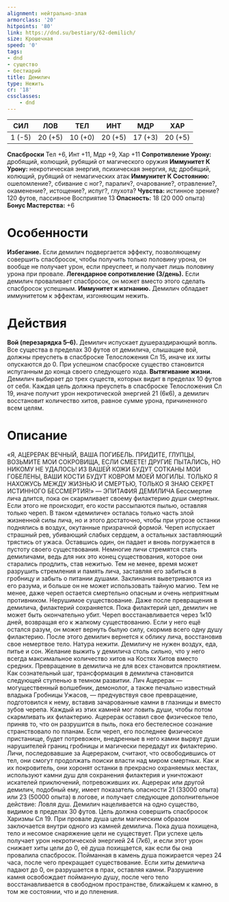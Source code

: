 ```yaml
---
alignment: нейтрально-злая
armorclass: '20'
hitpoints: '80'
link: https://dnd.su/bestiary/62-demilich/
size: Крошечная
speed: '0'
tags:
- dnd
- существо
- бестиарий
title: Демилич
type: Нежить
cr: '18'
cssclasses:
    - dnd
---
```



| СИЛ | ЛОВ | ТЕЛ | ИНТ | МДР | ХАР |
|---|---|---|---|---|---|
| 1 (-5) | 20 (+5) | 10 (+0) | 20 (+5) | 17 (+3) | 20 (+5) |
**Спасброски** Тел +6, Инт +11, Мдр +9, Хар +11
**Сопротивление Урону:** дробящий, колющий, рубящий от магического оружия
**Иммунитет К Урону:** некротическая энергия, психическая энергия, яд; дробящий, колющий, рубящий от немагических атак
**Иммунитет К Состоянию:** ошеломление?, сбивание с ног?, паралич?, очарование?, отравление?, окаменение?, истощение?, испуг?, глухота?
**Чувства:** истинное зрение? 120 футов, пассивное Восприятие 13
**Опасность:** 18 (20 000 опыта)
**Бонус Мастерства:** +6


# Особенности
**Избегание.** Если демилич подвергается эффекту, позволяющему совершить спасбросок, чтобы получить только половину урона, он вообще не получает урон, если преуспеет, и получает лишь половину урона при провале.
**Легендарное сопротивление (3/день).** Если демилич проваливает спасбросок, он может вместо этого сделать спасбросок успешным.
**Иммунитет к изгнанию.** Демилич обладает иммунитетом к эффектам, изгоняющим нежить.


# Действия
**Вой (перезарядка 5–6).** Демилич испускает душераздирающий вопль. Все существа в пределах 30 футов от демилича, слышащие вой, должны преуспеть в спасброске Телосложения Сл 15, иначе их хиты опускаются до 0. При успешном спасброске существо становится испуганным до конца своего следующего хода.
**Вытягивание жизни.** Демилич выбирает до трех существ, которых видит в пределах 10 футов от себя. Каждая цель должна преуспеть в спасброске Телосложения Сл 19, иначе получит урон некротической энергией 21 (6к6), а демилич восстановит количество хитов, равное сумме урона, причиненного всем целям.


# Описание
«Я, АЦЕРЕРАК ВЕЧНЫЙ, ВАША ПОГИБЕЛЬ. ПРИДИТЕ, ГЛУПЦЫ, ВОЗЬМИТЕ МОИ СОКРОВИЩА, ЕСЛИ СМЕЕТЕ! ДРУГИЕ ПЫТАЛИСЬ, НО НИКОМУ НЕ УДАЛОСЬ! ИЗ ВАШЕЙ КОЖИ БУДУТ СОТКАНЫ МОИ ГОБЕЛЕНЫ, ВАШИ КОСТИ БУДУТ КОВРОМ МОЕЙ МОГИЛЫ. ТОЛЬКО Я НАХОЖУСЬ МЕЖДУ ЖИЗНЬЮ И СМЕРТЬЮ, ТОЛЬКО Я ЗНАЮ СЕКРЕТ ИСТИННОГО БЕССМЕРТИЯ!» — ЭПИТАФИЯ ДЕМИЛИЧА Бессмертие лича длится, пока он скармливает своему филактерию души смертных. Если этого не происходит, его кости рассыпаются пылью, оставляя только череп. В таком «демиличе» осталась только часть злой жизненной силы лича, но и этого достаточно, чтобы при угрозе останки поднялись в воздух, окутанные призрачной формой. Череп испускает страшный рев, убивающий слабых сердцем, а остальных заставляющий трястись от ужаса. Оставшись один, он падает и вновь погружается в пустоту своего существования. Немногие личи стремятся стать демиличами, ведь для них это конец существования, которое они старались продлить, став нежитью. Тем не менее, время может разрушить стремления и память лича, заставляя его забиться в гробницу и забыть о питании душами. Заклинания выветриваются из его разума, и больше он не может использовать тайную магию. Тем не менее, даже череп остается смертельно опасным и очень неприятным противником. Нерушимое существование. Даже после превращения в демилича, филактерий сохраняется. Пока филактерий цел, демилич не может быть окончательно убит. Череп восстанавливается через 1к10 дней, возвращая его к жалкому существованию. Если у него ещё остался разум, он может вернуть былую силу, скормив всего одну душу филактерию. После этого демилич вернется к облику лича, восстановив свое немертвое тело. Натура нежити. Демиличу не нужен воздух, еда, питье и сон. Желание выжить у демилича столь сильно, что у него всегда максимальное количество хитов на Костях Хитов вместо средних.  Превращение в демилича не для всех становится проклятием. Как сознательный шаг, трансформация в демилича становится следующей ступенью в темном развитии. Лич Ацерерак — могущественный волшебник, демонолог, а также печально известный владыка Гробницы Ужасов, — предчувствуя свое превращение, подготовился к нему, вставив зачарованные камни в глазницы и вместо зубов черепа. Каждый из этих камней мог ловить души, чтобы потом скармливать их филактерию. Ацерерак оставил свое физическое тело, приняв то, что он разрушится в пыль, пока его бестелесное сознание странствовало по планам. Если череп, его последнее физическое пристанище, будет потревожен, внедренные в него камни вырвут души нарушителей границ гробницы и магически передадут их филактерию. Личи, последовавшие за Ацерераком, считают, что освободившись от тел, они смогут продолжать поиски власти над миром смертных. Как и их покровитель, они хоронят останки в прекрасно охраняемых местах, используют камни душ для сохранения филактерия и уничтожают искателей приключений, потревоживших их. Ацерерак или другой демилич, подобный ему, имеет показатель опасности 21 (33000 опыта) или 23 (50000 опыта) в логове, и получает следующее дополнительное действие: Ловля душ. Демилич нацеливается на одно существо, видимое в пределах 30 футов. Цель должна совершить спасбросок Харизмы Сл 19. При провале душа цели магическим образом заключается внутри одного из камней демилича. Пока душа похищена, тело и несомое снаряжение цели не существует. При успехе цель получает урон некротической энергией 24 (7к6), и если этот урон снижает хиты цели до 0, её душа похищается, как если бы она провалила спасбросок. Пойманная в камень душа пожирается через 24 часа, после чего прекращает существование. Если хиты демилича падают до 0, он разрушается в прах, оставляя камни. Разрушение камня освобождает пойманную душу, после чего тело восстанавливается в свободном пространстве, ближайшем к камню, в том же состоянии, что и до пленения.